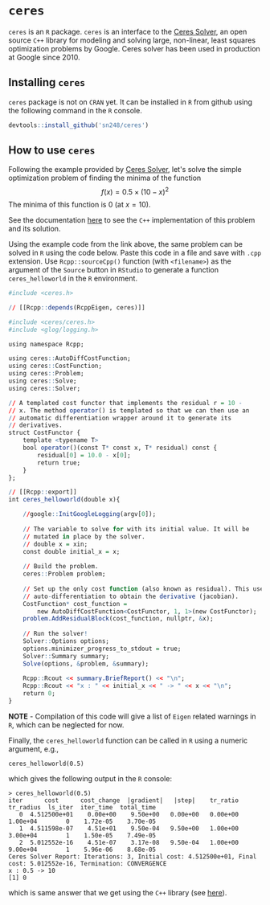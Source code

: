 # `ceres`

`ceres` is an `R` package. `ceres` is an interface to the [Ceres Solver](http://ceres-solver.org/), an open source `C++` library for modeling and solving large, non-linear, least squares optimization problems by Google. Ceres solver has been used in production at Google since 2010.

## Installing `ceres`
`ceres` package is not on `CRAN` yet. It can be installed in `R` from github using the following command in the `R` console.

```R
devtools::install_github('sn248/ceres')
```

## How to use `ceres`
Following the example provided by [Ceres Solver](http://ceres-solver.org/), let's solve the simple optimization problem of finding the minima of the function
$$ f(x) = 0.5 \times (10 - x)^{2}$$
The minima of this function is 0 (at $x = 10$).

See the documentation [here](http://ceres-solver.org/nnls_tutorial.html#hello-world) to see the `C++` implementation of this problem and its solution. 

Using the example code from the link above, the same problem can be solved in `R` using the code below. Paste this code in a file and save with `.cpp` extension. Use `Rcpp::sourceCpp()` function (with `<filename>`) as the argument of the `Source`  button in `RStudio` to generate a function `ceres_helloworld` in the `R` environment.

```R
#include <ceres.h>

// [[Rcpp::depends(RcppEigen, ceres)]]

#include <ceres/ceres.h>
#include <glog/logging.h>

using namespace Rcpp;

using ceres::AutoDiffCostFunction;
using ceres::CostFunction;
using ceres::Problem;
using ceres::Solve;
using ceres::Solver;

// A templated cost functor that implements the residual r = 10 -
// x. The method operator() is templated so that we can then use an
// automatic differentiation wrapper around it to generate its
// derivatives.
struct CostFunctor {
	template <typename T>
	bool operator()(const T* const x, T* residual) const {
		residual[0] = 10.0 - x[0];
		return true;
	}
};

// [[Rcpp::export]]
int ceres_helloworld(double x){

	//google::InitGoogleLogging(argv[0]);
	
	// The variable to solve for with its initial value. It will be
	// mutated in place by the solver.
	// double x = xin;
	const double initial_x = x;
	
	// Build the problem.
	ceres::Problem problem;
	
	// Set up the only cost function (also known as residual). This uses
	// auto-differentiation to obtain the derivative (jacobian).
	CostFunction* cost_function =
		new AutoDiffCostFunction<CostFunctor, 1, 1>(new CostFunctor);
	problem.AddResidualBlock(cost_function, nullptr, &x);
	
	// Run the solver!
	Solver::Options options;
	options.minimizer_progress_to_stdout = true;
	Solver::Summary summary;
	Solve(options, &problem, &summary);
	
	Rcpp::Rcout << summary.BriefReport() << "\n";
	Rcpp::Rcout << "x : " << initial_x << " -> " << x << "\n";
	return 0;
}

```
**NOTE** - Compilation of this code will give a list of `Eigen` related warnings in `R`, which can be neglected for now.

Finally, the `ceres_helloworld` function can be called in `R` using a numeric argument, e.g.,
```
ceres_helloworld(0.5)
```

which gives the following output in the `R` console:
```
> ceres_helloworld(0.5)
iter      cost      cost_change  |gradient|   |step|    tr_ratio  tr_radius  ls_iter  iter_time  total_time
   0  4.512500e+01    0.00e+00    9.50e+00   0.00e+00   0.00e+00  1.00e+04        0    1.72e-05    3.70e-05
   1  4.511598e-07    4.51e+01    9.50e-04   9.50e+00   1.00e+00  3.00e+04        1    1.50e-05    7.49e-05
   2  5.012552e-16    4.51e-07    3.17e-08   9.50e-04   1.00e+00  9.00e+04        1    5.96e-06    8.68e-05
Ceres Solver Report: Iterations: 3, Initial cost: 4.512500e+01, Final cost: 5.012552e-16, Termination: CONVERGENCE
x : 0.5 -> 10
[1] 0
```

which is same answer that we get using the `C++` library (see [here](http://ceres-solver.org/nnls_tutorial.html#hello-world)).
